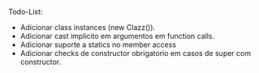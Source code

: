 Todo-List:
 - Adicionar class instances (new Clazz()).
 - Adicionar cast implicito em argumentos em function calls.
 - Adicionar suporte a statics no member access
 - Adicionar checks de constructor obrigatorio em casos de super com constructor.